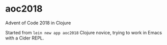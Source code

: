 # aoc2018

Advent of Code 2018 in Clojure

Started from `lein new app aoc2018`
Clojure novice, trying to work in Emacs with a Cider REPL.
